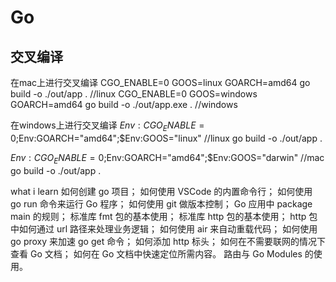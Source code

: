 # Go 
## 交叉编译
在mac上进行交叉编译
CGO_ENABLE=0 GOOS=linux GOARCH=amd64 go build -o ./out/app .   //linux
CGO_ENABLE=0 GOOS=windows GOARCH=amd64 go build -o ./out/app.exe . //windows    

在windows上进行交叉编译
$Env:CGO_ENABLE=0;$Env:GOARCH="amd64";$Env:GOOS="linux" //linux
go build -o ./out/app .

$Env:CGO_ENABLE=0;$Env:GOARCH="amd64";$Env:GOOS="darwin"    //mac
go build -o ./out/app .

what i learn
如何创建 go 项目；
如何使用 VSCode 的内置命令行；
如何使用 go run 命令来运行 Go 程序；
如何使用 git 做版本控制；
Go 应用中 package main 的规则；
标准库 fmt 包的基本使用；
标准库 http 包的基本使用；
http 包中如何通过 url 路径来处理业务逻辑；
如何使用 air 来自动重载代码；
如何使用 go proxy 来加速 go get 命令；
如何添加 http 标头；
如何在不需要联网的情况下查看 Go 文档；
如何在 Go 文档中快速定位所需内容。
路由与 Go Modules 的使用。
